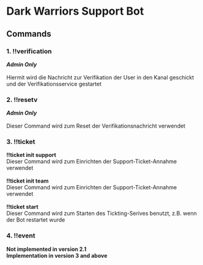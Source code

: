 # Dark Warriors Support Bot #

## Commands ##

### 1. !!verification
***Admin Only***\
\
Hiermit wird die Nachricht zur Verifikation der User in den Kanal geschickt und der Verifikationsservice gestartet

### 2. !!resetv
***Admin Only***\
\
Dieser Command wird zum Reset der Verifikationsnachricht verwendet

### 3. !!ticket <arg>
   **!!ticket init support**\
   Dieser Command wird zum Einrichten der Support-Ticket-Annahme verwendet\
   \
   **!!ticket init team**\
   Dieser Command wird zum Einrichten der Support-Ticket-Annahme verwendet\
   \
   **!!ticket start**\
   Dieser Command wird zum Starten des Tickting-Serives benutzt, z.B. wenn der Bot restartet wurde
   
### 4. !!event <arg>
   **Not implemented in version 2.1**\
   **Implementation in version 3 and above**
